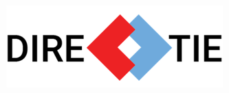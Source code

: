 <p align="center">
  <img src="https://github.com/pinyoko573/directie/blob/master/Presentation/logo.png" />
</p>
